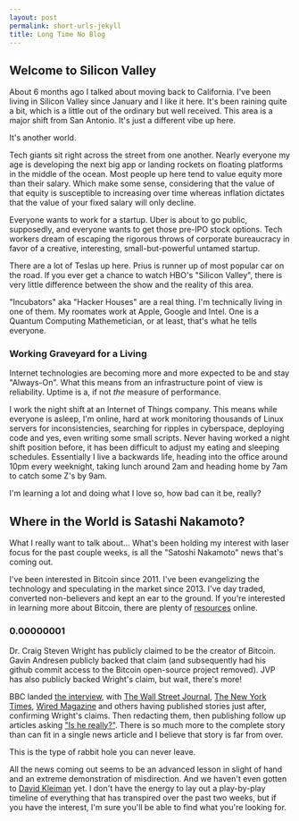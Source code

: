```yaml
---
layout: post
permalink: short-urls-jekyll
title: Long Time No Blog
---
```


## Welcome to Silicon Valley

About 6 months ago I talked about moving back to California.
I've been living in Silicon Valley since January and I like it here.
It's been raining quite a bit, which is a little out of the ordinary but well received.
This area is a major shift from San Antonio. It's just a different vibe up here.

It's another world.

Tech giants sit right across the street from one another. Nearly everyone my age is developing 
the next big app or landing rockets on floating platforms in the middle of the ocean.
Most people up here tend to value equity more than their salary. Which make some sense, 
considering that the value of that equity is susceptible to increasing over time whereas inflation 
dictates that the value of your fixed salary will only decline.

Everyone wants to work for a startup. Uber is about to go public, supposedly, and everyone 
wants to get those pre-IPO stock options. Tech workers dream of escaping the rigorous throws 
of corporate bureaucracy in favor of a creative, interesting, small-but-powerful untamed startup.

There are a lot of Teslas up here. Prius is runner up of most popular car on the road. 
If you ever get a chance to watch HBO's "Silicon Valley", there is very little difference 
between the show and the reality of this area.

"Incubators" aka "Hacker Houses" are a real thing. I'm technically living in one of them. 
My roomates work at Apple, Google and Intel. One is a Quantum Computing Mathemetician, or at 
least, that's what he tells everyone.

### Working Graveyard for a Living

Internet technologies are becoming more and more expected to be and stay "Always-On". What 
this means from an infrastructure point of view is reliability. Uptime is a, if not *the* 
measure of performance.

I work the night shift at an Internet of Things company. This means while everyone is asleep, 
I'm online, hard at work monitoring thousands of Linux servers for inconsistencies, 
searching for ripples in cyberspace, deploying code and yes, even writing some small scripts. 
Never having worked a night shift position before, it has been difficult to adjust my eating 
and sleeping schedules. Essentially I live a backwards life, heading into the office around 
10pm every weeknight, taking lunch around 2am and heading home by 7am to catch some Z's by 9am.

I'm learning a lot and doing what I love so, how bad can it be, really?

## Where in the World is Satashi Nakamoto?

What I really want to talk about... What's been holding my interest with laser focus for the 
past couple weeks, is all the "Satoshi Nakamoto" news that's coming out.

I've been interested in Bitcoin since 2011. I've been evangelizing the technology and speculating 
in the market since 2013. I've day traded, converted non-believers and kept an ear to the ground. 
If you're interested in learning more about Bitcoin, there are plenty of [resources](https://en.wikipedia.org/wiki/Bitcoin) online.

### 0.00000001

Dr. Craig Steven Wright has publicly claimed to be the creator of Bitcoin. Gavin Andresen 
publicly backed that claim (and subsequently had his github commit access to the Bitcoin 
open-source project removed). JVP has also publicly backed Wright's claim, but wait, there's 
more!

BBC landed [the interview](http://www.bbc.com/news/technology-36168863), with [The Wall Street Journal](http://www.wsj.com/articles/craig-wright-claims-he-is-bitcoin-inventor-satoshi-nakamoto-1462182349), [The New York Times](http://www.nytimes.com/2016/05/03/business/dealbook/bitcoin-craig-wright-satoshi-nakamoto.html), [Wired Magazine](https://www.wired.com/2016/05/craig-wright-privately-proved-hes-bitcoins-creator/) 
and others having published stories just after, confirming Wright's claims. Then redacting them, 
then publishing follow up articles asking ["Is he really?"](http://www.economist.com/news/briefings/21698061-craig-steven-wright-claims-be-satoshi-nakamoto-bitcoin). There is so much more to the complete 
story than can fit in a single news article and I believe that story is far from over.

This is the type of rabbit hole you can never leave.

All the news coming out seems to be an advanced lesson in slight of hand and an extreme 
demonstration of misdirection. And we haven't even gotten to [David Kleiman](http://gizmodo.com/the-strange-life-and-death-of-dave-kleiman-a-computer-1747092460) yet. 
I don't have the energy to lay out a play-by-play timeline of everything that has transpired over the past two weeks, 
but if you have the interest, I'm sure you'll be able to find what you're looking for.
